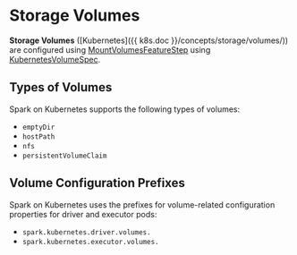 # Storage Volumes

**Storage Volumes** ([Kubernetes]({{ k8s.doc }}/concepts/storage/volumes/)) are configured using [MountVolumesFeatureStep](MountVolumesFeatureStep.md) using [KubernetesVolumeSpec](KubernetesVolumeSpec.md).

## Types of Volumes

Spark on Kubernetes supports the following types of volumes:

* `emptyDir`
* `hostPath`
* `nfs`
* `persistentVolumeClaim`

## <span id="KUBERNETES_DRIVER_VOLUMES_PREFIX"><span id="KUBERNETES_EXECUTOR_VOLUMES_PREFIX"> Volume Configuration Prefixes

Spark on Kubernetes uses the prefixes for volume-related configuration properties for driver and executor pods:

* `spark.kubernetes.driver.volumes.`
* `spark.kubernetes.executor.volumes.`
